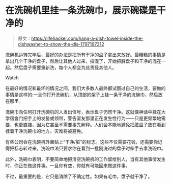 # 在洗碗机里挂一条洗碗巾，展示碗碟是干净的

> 原文：<https://lifehacker.com/hang-a-dish-towel-inside-the-dishwasher-to-show-the-dis-1797197312>

洗碗机运转完毕后，最好的办法是把所有干净的盘子拿出来放好。最糟糕的事情是拿出几个干净的盘子，然后让其他人过来，搞混了，开始把脏盘子和干净的混在一起。然后盘子需要重新洗，每个人都会为此责怪其他人。

Watch

在最好的情况和最坏的情况之间，我们大多数人最终都试图过自己的生活，要做的事情是这样的:一旦你打开洗碗机，从顶部的架子上挂一条干净的洗碗巾，然后放在那里。

洗碗巾向任何打开洗碗机的人发出信号，表示盘子仍然干净。这就像神话中挂在大学宿舍门把手上的发髻或领带，警告室友那里正在发生性行为——只是更频繁地需要，也更直接，因为它甚至不需要事先解释。人们会本能地避免把脏盘子放在看到挂着干净洗碗巾的地方。灾难将被避免。

有些公司会在洗碗机外面贴上“干净/脏”的标志。这些不仅需要花钱，还需要你记得把标志转过来。洗碗巾法只要求你在看到一批刚洗过的盘子时伸手去拿洗碗巾。

此外，洗碗巾表明，不要简单地把清空洗碗机的工作留给别人，当有其他事情发生时，你正在做这件事。一旦你有空，你就有可能回来做这件事。

不过，最重要的是，它只是消除了不确定性。如果有毛巾，盘子就干净了。